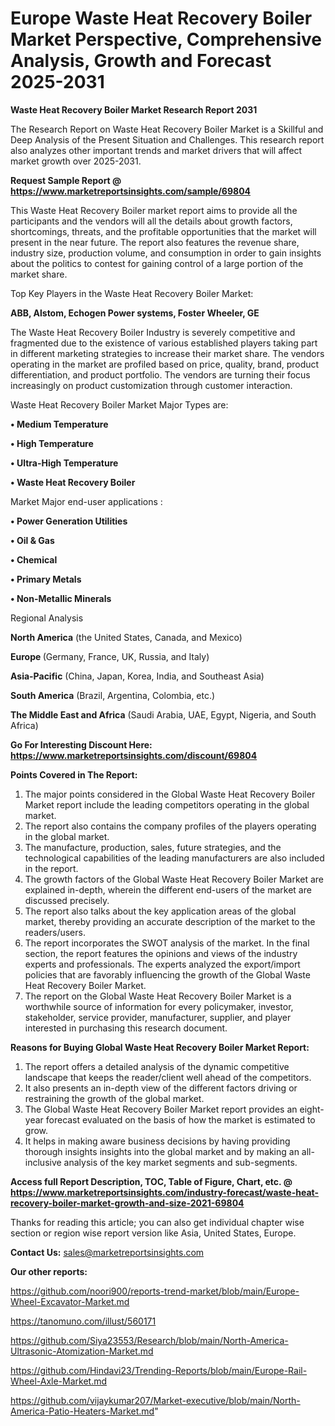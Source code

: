 # Europe Waste Heat Recovery Boiler Market Perspective, Comprehensive Analysis, Growth and Forecast 2025-2031

<strong>Waste Heat Recovery Boiler Market Research Report 2031</strong>

The Research Report on Waste Heat Recovery Boiler Market is a Skillful and Deep Analysis of the Present Situation and Challenges. This research report also analyzes other important trends and market drivers that will affect market growth over 2025-2031.

<strong>Request Sample Report @ <a href=https://www.marketreportsinsights.com/sample/69804>https://www.marketreportsinsights.com/sample/69804</a></strong>

This Waste Heat Recovery Boiler market report aims to provide all the participants and the vendors will all the details about growth factors, shortcomings, threats, and the profitable opportunities that the market will present in the near future. The report also features the revenue share, industry size, production volume, and consumption in order to gain insights about the politics to contest for gaining control of a large portion of the market share.

Top Key Players in the Waste Heat Recovery Boiler Market:

<strong>ABB, Alstom, Echogen Power systems, Foster Wheeler, GE</strong>

The Waste Heat Recovery Boiler Industry is severely competitive and fragmented due to the existence of various established players taking part in different marketing strategies to increase their market share. The vendors operating in the market are profiled based on price, quality, brand, product differentiation, and product portfolio. The vendors are turning their focus increasingly on product customization through customer interaction.

Waste Heat Recovery Boiler Market Major Types are:

<strong>• Medium Temperature

• High Temperature

• Ultra-High Temperature

• Waste Heat Recovery Boiler</strong>

Market Major end-user applications :

<strong>• Power Generation Utilities

• Oil & Gas

• Chemical

• Primary Metals

• Non-Metallic Minerals</strong>

Regional Analysis

</u><strong><b>North America</b></strong> (the United States, Canada, and Mexico)

<strong><b>Europe </b></strong>(Germany, France, UK, Russia, and Italy)

<strong><b>Asia-Pacific</b></strong> (China, Japan, Korea, India, and Southeast Asia)

<strong><b>South America</b></strong> (Brazil, Argentina, Colombia, etc.)

<strong><b>The Middle East and Africa</b></strong> (Saudi Arabia, UAE, Egypt, Nigeria, and South Africa)

<strong>Go For Interesting Discount Here: <a href=https://www.marketreportsinsights.com/discount/69804>https://www.marketreportsinsights.com/discount/69804</a></strong>

<strong>Points Covered in The Report:</strong>
<ol>
  <li>The major points considered in the Global Waste Heat Recovery Boiler Market report include the leading competitors operating in the global market.</li>
  <li>The report also contains the company profiles of the players operating in the global market.</li>
  <li>The manufacture, production, sales, future strategies, and the technological capabilities of the leading manufacturers are also included in the report.</li>
  <li>The growth factors of the Global Waste Heat Recovery Boiler Market are explained in-depth, wherein the different end-users of the market are discussed precisely.</li>
  <li>The report also talks about the key application areas of the global market, thereby providing an accurate description of the market to the readers/users.</li>
  <li>The report incorporates the SWOT analysis of the market. In the final section, the report features the opinions and views of the industry experts and professionals. The experts analyzed the export/import policies that are favorably influencing the growth of the Global Waste Heat Recovery Boiler Market.</li>
  <li>The report on the Global Waste Heat Recovery Boiler Market is a worthwhile source of information for every policymaker, investor, stakeholder, service provider, manufacturer, supplier, and player interested in purchasing this research document.</li>
</ol>
<strong>Reasons for Buying Global Waste Heat Recovery Boiler Market Report:</strong>

<ol>
  <li>The report offers a detailed analysis of the dynamic competitive landscape that keeps the reader/client well ahead of the competitors.</li>
  <li>It also presents an in-depth view of the different factors driving or restraining the growth of the global market.</li>
  <li>The Global Waste Heat Recovery Boiler Market report provides an eight-year forecast evaluated on the basis of how the market is estimated to grow.</li>
  <li>It helps in making aware business decisions by having providing thorough insights insights into the global market and by making an all-inclusive analysis of the key market segments and sub-segments.</li>
</ol>
<strong>Access full Report Description, TOC, Table of Figure, Chart, etc. @ <a href=https://www.marketreportsinsights.com/industry-forecast/waste-heat-recovery-boiler-market-growth-and-size-2021-69804>https://www.marketreportsinsights.com/industry-forecast/waste-heat-recovery-boiler-market-growth-and-size-2021-69804</a></strong>


Thanks for reading this article; you can also get individual chapter wise section or region wise report version like Asia, United States, Europe.

<strong>Contact Us:</strong>
sales@marketreportsinsights.com

<strong>Our other reports:</strong>

<a href=https://github.com/noori900/reports-trend-market/blob/main/Europe-Wheel-Excavator-Market.md>https://github.com/noori900/reports-trend-market/blob/main/Europe-Wheel-Excavator-Market.md</a>

<a href=https://tanomuno.com/illust/560171>https://tanomuno.com/illust/560171</a>

<a href=https://github.com/Siya23553/Research/blob/main/North-America-Ultrasonic-Atomization-Market.md>https://github.com/Siya23553/Research/blob/main/North-America-Ultrasonic-Atomization-Market.md</a>

<a href=https://github.com/Hindavi23/Trending-Reports/blob/main/Europe-Rail-Wheel-Axle-Market.md>https://github.com/Hindavi23/Trending-Reports/blob/main/Europe-Rail-Wheel-Axle-Market.md</a>

<a href=https://github.com/vijaykumar207/Market-executive/blob/main/North-America-Patio-Heaters-Market.md>https://github.com/vijaykumar207/Market-executive/blob/main/North-America-Patio-Heaters-Market.md</a>"
